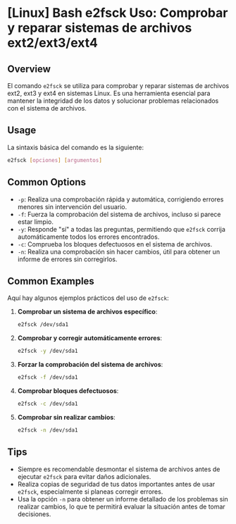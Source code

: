# [Linux] Bash e2fsck Uso: Comprobar y reparar sistemas de archivos ext2/ext3/ext4

## Overview
El comando `e2fsck` se utiliza para comprobar y reparar sistemas de archivos ext2, ext3 y ext4 en sistemas Linux. Es una herramienta esencial para mantener la integridad de los datos y solucionar problemas relacionados con el sistema de archivos.

## Usage
La sintaxis básica del comando es la siguiente:

```bash
e2fsck [opciones] [argumentos]
```

## Common Options
- `-p`: Realiza una comprobación rápida y automática, corrigiendo errores menores sin intervención del usuario.
- `-f`: Fuerza la comprobación del sistema de archivos, incluso si parece estar limpio.
- `-y`: Responde "sí" a todas las preguntas, permitiendo que `e2fsck` corrija automáticamente todos los errores encontrados.
- `-c`: Comprueba los bloques defectuosos en el sistema de archivos.
- `-n`: Realiza una comprobación sin hacer cambios, útil para obtener un informe de errores sin corregirlos.

## Common Examples
Aquí hay algunos ejemplos prácticos del uso de `e2fsck`:

1. **Comprobar un sistema de archivos específico**:
   ```bash
   e2fsck /dev/sda1
   ```

2. **Comprobar y corregir automáticamente errores**:
   ```bash
   e2fsck -y /dev/sda1
   ```

3. **Forzar la comprobación del sistema de archivos**:
   ```bash
   e2fsck -f /dev/sda1
   ```

4. **Comprobar bloques defectuosos**:
   ```bash
   e2fsck -c /dev/sda1
   ```

5. **Comprobar sin realizar cambios**:
   ```bash
   e2fsck -n /dev/sda1
   ```

## Tips
- Siempre es recomendable desmontar el sistema de archivos antes de ejecutar `e2fsck` para evitar daños adicionales.
- Realiza copias de seguridad de tus datos importantes antes de usar `e2fsck`, especialmente si planeas corregir errores.
- Usa la opción `-n` para obtener un informe detallado de los problemas sin realizar cambios, lo que te permitirá evaluar la situación antes de tomar decisiones.